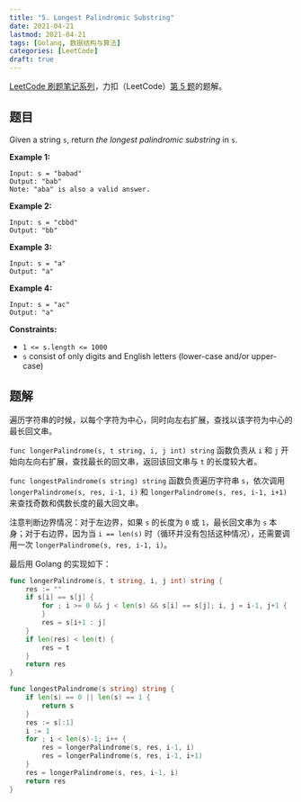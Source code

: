 ```yaml
---
title: "5. Longest Palindromic Substring"
date: 2021-04-21
lastmod: 2021-04-21
tags: [Golang, 数据结构与算法]
categories: [LeetCode]
draft: true
---
```


[LeetCode 刷题笔记系列](/posts/leetcode/leetcode)，力扣（LeetCode）[第 5 题](https://leetcode-cn.com/problems/longest-palindromic-substring)的题解。

<!--more-->

## 题目

Given a string `s`, return _the longest palindromic substring_ in `s`.

**Example 1:**

```text
Input: s = "babad"
Output: "bab"
Note: "aba" is also a valid answer.
```

**Example 2:**

```text
Input: s = "cbbd"
Output: "bb"
```

**Example 3:**

```text
Input: s = "a"
Output: "a"
```

**Example 4:**

```text
Input: s = "ac"
Output: "a"
```

**Constraints:**

- `1 <= s.length <= 1000`
- `s` consist of only digits and English letters (lower-case and/or upper-case)

## 题解

遍历字符串的时候，以每个字符为中心，同时向左右扩展，查找以该字符为中心的最长回文串。

`func longerPalindrome(s, t string, i, j int) string` 函数负责从 `i` 和 `j` 开始向左向右扩展，查找最长的回文串，返回该回文串与 `t` 的长度较大者。

`func longestPalindrome(s string) string` 函数负责遍历字符串 `s`，依次调用 `longerPalindrome(s, res, i-1, i)` 和 `longerPalindrome(s, res, i-1, i+1)` 来查找奇数和偶数长度的最大回文串。

注意判断边界情况：对于左边界，如果 `s` 的长度为 `0` 或 `1`，最长回文串为 `s` 本身；对于右边界，因为当 `i == len(s)` 时（循环并没有包括这种情况），还需要调用一次 `longerPalindrome(s, res, i-1, i)`。

最后用 Golang 的实现如下：

```go
func longerPalindrome(s, t string, i, j int) string {
    res := ""
    if s[i] == s[j] {
        for ; i >= 0 && j < len(s) && s[i] == s[j]; i, j = i-1, j+1 {
        }
        res = s[i+1 : j]
    }
    if len(res) < len(t) {
        res = t
    }
    return res
}

func longestPalindrome(s string) string {
    if len(s) == 0 || len(s) == 1 {
        return s
    }
    res := s[:1]
    i := 1
    for ; i < len(s)-1; i++ {
        res = longerPalindrome(s, res, i-1, i)
        res = longerPalindrome(s, res, i-1, i+1)
    }
    res = longerPalindrome(s, res, i-1, i)
    return res
}
```
